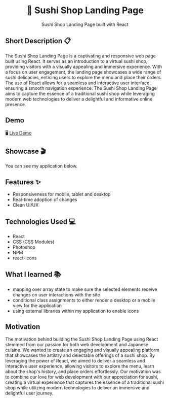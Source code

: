 <h1 align="center">📑 Sushi Shop Landing Page</h1>

<p align="center">
  Sushi Shop Landing Page built with React
</p>



## Short Description 📋
The Sushi Shop Landing Page is a captivating and responsive web page built using React. It serves as an introduction to a virtual sushi shop, providing visitors with a visually appealing and immersive experience. With a focus on user engagement, the landing page showcases a wide range of sushi delicacies, enticing users to explore the menu and place their orders. The use of React allows for a seamless and interactive user interface, ensuring a smooth navigation experience. The Sushi Shop Landing Page aims to capture the essence of a traditional sushi shop while leveraging modern web technologies to deliver a delightful and informative online presence.

## Demo
🖥 [Live Demo](https://wolfgunblood.github.io/sushi-landing-page/)

## Showcase 🎬
You can see my application below.

## Features ✨
- Responsiveness for mobile, tablet and desktop
- Real-time adoption of changes
- Clean UI/UX

## Technologies Used 💻
- React
- CSS (CSS Modules)
- Photoshop
- NPM
- react-icons

## What I learned 📚
- mapping over array state to make sure the selected elements receive changes on user interactions with the site
- conditional class assignments to either render a desktop or a mobile view for the application
- using external libraries within my application to enable icons

## Motivation
The motivation behind building the Sushi Shop Landing Page using React stemmed from our passion for both web development and Japanese cuisine. We wanted to create an engaging and visually appealing platform that showcases the artistry and delectable offerings of a sushi shop. By leveraging the power of React, we aimed to deliver a seamless and interactive user experience, allowing visitors to explore the menu, learn about the shop's history, and place orders effortlessly. Our motivation was to combine our love for web development with our appreciation for sushi, creating a virtual experience that captures the essence of a traditional sushi shop while utilizing modern technologies to deliver an immersive and delightful user journey.
